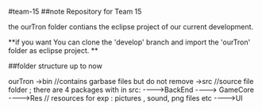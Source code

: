 #team-15
##note
Repository for Team 15

the ourTron folder contians the eclipse project of our current development.

**if you want You can clone the 'develop' branch and import the 'ourTron' folder as eclipse project. **


##folder structure up to now 

ourTron 
->bin //contains garbase files but do not remove
->src //source file folder ; there are 4 packages with in src:
---->BackEnd
----> GameCore
---->Res // resources for exp : pictures , sound, png files etc
---->UI 
